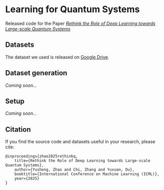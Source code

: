 # Learning for Quantum Systems

Released code for the Paper *[Rethink the Role of Deep Learning towards Large-scale Quantum Systems](https://arxiv.org/pdf/2505.13852)*


## Datasets

The dataset we used is released on [Google Drive](https://drive.google.com/drive/folders/1nxtzRjxHECQ3cXZh3pzCI5mN1izIK1th?usp=sharing). 

## Dataset generation
*Coming soon...*

## Setup
*Coming soon...*
<!--
To set up the environment, run the following command to install the other required packages listed in the requirements.txt file in the current directory:
>
    pip install -r requirements.txt
-->
## Citation

If you find the source code and datasets useful in your research, please cite:
>
    @inproceedings{zhao2025rethinkq,
        title={Rethink the Role of Deep Learning towards Large-scale Quantum Systems},
        author={Yusheng, Zhao and Chi, Zhang and Yuxuan, Du},
        booktitle={International Conference on Machine Learning (ICML)},
        year={2025}
    }


